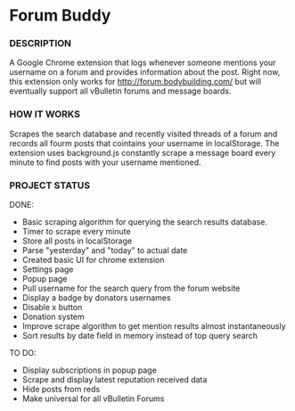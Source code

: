 # Forum Buddy

### DESCRIPTION

A Google Chrome extension that logs whenever someone mentions your username on a forum and provides information about the post. Right now, this extension only works for http://forum.bodybuilding.com/ but will eventually support all vBulletin forums and message boards.

### HOW IT WORKS

Scrapes the search database and recently visited threads of a forum and records all fourm posts that cointains your username in localStorage. The extension uses background.js constantly scrape a message board every minute to find posts with your username mentioned.


### PROJECT STATUS

DONE:
- Basic scraping algorithm for querying the search results database.
- Timer to scrape every minute
- Store all posts in localStorage
- Parse "yesterday" and "today" to actual date
- Created basic UI for chrome extension
- Settings page
- Popup page
- Pull username for the search query from the forum website
- Display a badge by donators usernames
- Disable x button
- Donation system
- Improve scrape algorithm to get mention results almost instantaneously
- Sort results by date field in memory instead of top query search

TO DO:
- Display subscriptions in popup page
- Scrape and display latest reputation received data
- Hide posts from reds
- Make universal for all vBulletin Forums

